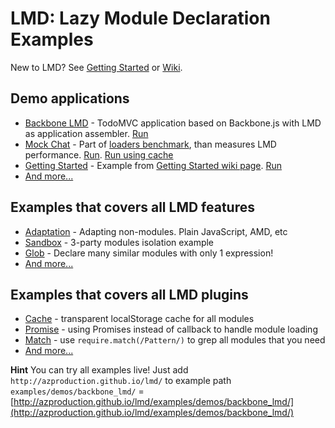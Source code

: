 # LMD: Lazy Module Declaration Examples

New to LMD? See [Getting Started](https://github.com/azproduction/lmd/wiki/Getting-started) or
[Wiki](https://github.com/azproduction/lmd/wiki/).

## Demo applications

 - [Backbone LMD](demos/backbone_lmd/) - TodoMVC application based on Backbone.js with LMD as application assembler. [Run](http://azproduction.github.io/lmd/examples/demos/backbone_lmd/)
 - [Mock Chat](demos/mock_chat/) - Part of [loaders benchmark](https://github.com/azproduction/loader-test/), than measures LMD performance. [Run](http://azproduction.github.io/lmd/examples/demos/mock_chat/). [Run using cache](http://azproduction.github.io/lmd/examples/demos/mock_chat/index-cache.html)
 - [Getting Started](demos/getting_started/) - Example from [Getting Started wiki page](https://github.com/azproduction/lmd/wiki/Getting-started). [Run](http://azproduction.github.io/lmd/examples/demos/getting_started/)
 - [And more...](demos/)

## Examples that covers all LMD features

 - [Adaptation](features/adaptation/) - Adapting non-modules. Plain JavaScript, AMD, etc
 - [Sandbox](features/sandbox/) - 3-party modules isolation example
 - [Glob](features/glob/) - Declare many similar modules with only 1 expression!
 - [And more...](features/)

## Examples that covers all LMD plugins

 - [Cache](plugins/cache) - transparent localStorage cache for all modules
 - [Promise](plugins/promise) - using Promises instead of callback to handle module loading
 - [Match](plugins/) - use `require.match(/Pattern/)` to grep all modules that you need
 - [And more...](plugins/)

**Hint** You can try all examples live! Just add `http://azproduction.github.io/lmd/` to example path `examples/demos/backbone_lmd/` = [http://azproduction.github.io/lmd/examples/demos/backbone_lmd/](http://azproduction.github.io/lmd/examples/demos/backbone_lmd/)
